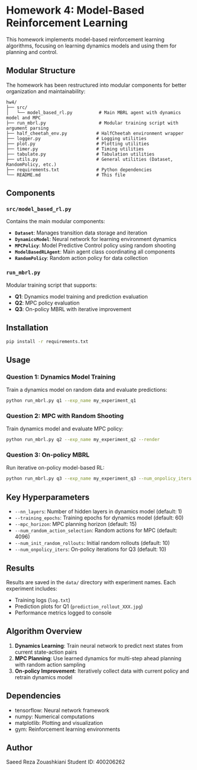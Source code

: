 # Homework 4: Model-Based Reinforcement Learning

This homework implements model-based reinforcement learning algorithms, focusing on learning dynamics models and using them for planning and control.

## Modular Structure

The homework has been restructured into modular components for better organization and maintainability:

```
hw4/
├── src/
│   └── model_based_rl.py          # Main MBRL agent with dynamics model and MPC
├── run_mbrl.py                    # Modular training script with argument parsing
├── half_cheetah_env.py           # HalfCheetah environment wrapper
├── logger.py                     # Logging utilities
├── plot.py                       # Plotting utilities
├── timer.py                      # Timing utilities
├── tabulate.py                   # Tabulation utilities
├── utils.py                      # General utilities (Dataset, RandomPolicy, etc.)
├── requirements.txt              # Python dependencies
└── README.md                     # This file
```

## Components

### `src/model_based_rl.py`

Contains the main modular components:

- **`Dataset`**: Manages transition data storage and iteration
- **`DynamicsModel`**: Neural network for learning environment dynamics
- **`MPCPolicy`**: Model Predictive Control policy using random shooting
- **`ModelBasedRLAgent`**: Main agent class coordinating all components
- **`RandomPolicy`**: Random action policy for data collection

### `run_mbrl.py`

Modular training script that supports:

- **Q1**: Dynamics model training and prediction evaluation
- **Q2**: MPC policy evaluation
- **Q3**: On-policy MBRL with iterative improvement

## Installation

```bash
pip install -r requirements.txt
```

## Usage

### Question 1: Dynamics Model Training

Train a dynamics model on random data and evaluate predictions:

```bash
python run_mbrl.py q1 --exp_name my_experiment_q1
```

### Question 2: MPC with Random Shooting

Train dynamics model and evaluate MPC policy:

```bash
python run_mbrl.py q2 --exp_name my_experiment_q2 --render
```

### Question 3: On-policy MBRL

Run iterative on-policy model-based RL:

```bash
python run_mbrl.py q3 --exp_name my_experiment_q3 --num_onpolicy_iters 10
```

## Key Hyperparameters

- `--nn_layers`: Number of hidden layers in dynamics model (default: 1)
- `--training_epochs`: Training epochs for dynamics model (default: 60)
- `--mpc_horizon`: MPC planning horizon (default: 15)
- `--num_random_action_selection`: Random actions for MPC (default: 4096)
- `--num_init_random_rollouts`: Initial random rollouts (default: 10)
- `--num_onpolicy_iters`: On-policy iterations for Q3 (default: 10)

## Results

Results are saved in the `data/` directory with experiment names. Each experiment includes:

- Training logs (`log.txt`)
- Prediction plots for Q1 (`prediction_rollout_XXX.jpg`)
- Performance metrics logged to console

## Algorithm Overview

1. **Dynamics Learning**: Train neural network to predict next states from current state-action pairs
2. **MPC Planning**: Use learned dynamics for multi-step ahead planning with random action sampling
3. **On-policy Improvement**: Iteratively collect data with current policy and retrain dynamics model

## Dependencies

- tensorflow: Neural network framework
- numpy: Numerical computations
- matplotlib: Plotting and visualization
- gym: Reinforcement learning environments

## Author

Saeed Reza Zouashkiani
Student ID: 400206262
